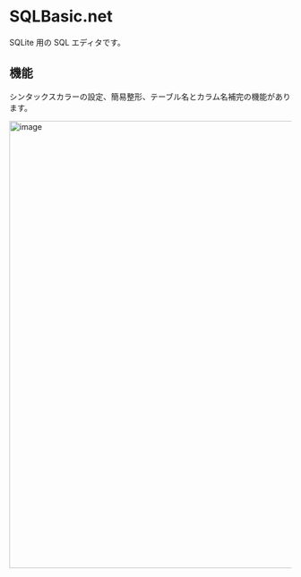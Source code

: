 # SQLBasic.net

SQLite 用の SQL エディタです。

## 機能

シンタックスカラーの設定、簡易整形、テーブル名とカラム名補完の機能があります。

<img width="800" alt="image" src="https://github.com/user-attachments/assets/c79c0bbd-9e50-4a02-8a0e-42b6dc20f1ab" />
